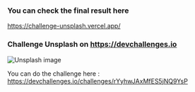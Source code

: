 ### You can check the final result here

https://challenge-unsplash.vercel.app/

### Challenge Unsplash on https://devchallenges.io

![Unsplash image](https://firebasestorage.googleapis.com/v0/b/devchallenges-1234.appspot.com/o/challengesDesigns%2FMy%20unsplashThumbnail.png?alt=media&token=c5ea0403-4e16-4b70-a70c-cf14cf66b106)

You can do the challenge here : https://devchallenges.io/challenges/rYyhwJAxMfES5jNQ9YsP
